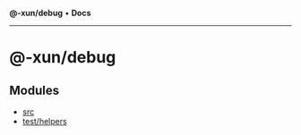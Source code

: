 **@-xun/debug** • **Docs**

***

# @-xun/debug

## Modules

- [src](src/README.md)
- [test/helpers](test/helpers/README.md)
